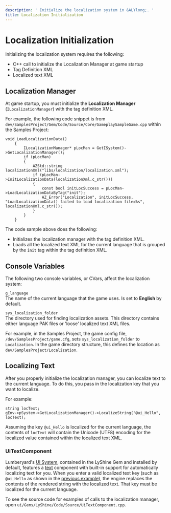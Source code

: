 ```yaml
---
description: ' Initialize the localization system in &ALYlong;. '
title: Localization Initialization
---
```

# Localization Initialization<a name="localization-initialization"></a>

Initializing the localization system requires the following:
+ C\+\+ call to initialize the Localization Manager at game startup
+ Tag Definition XML
+ Localized text XML

## Localization Manager<a name="localization-initialization-manager"></a>

At game startup, you must initialize the **Localization Manager** \(`ILocalizationManager`\) with the tag definition XML\.

For example, the following code snippet is from `dev/SamplesProject/Gem/Code/Source/Core/GameplaySampleGame.cpp` within the Samples Project:

```
void LoadLocalizationData()
    {
        ILocalizationManager* pLocMan = GetISystem()->GetLocalizationManager();
        if (pLocMan)
        {            
            AZStd::string localizationXml("libs/localization/localization.xml");
            if (pLocMan->InitLocalizationData(localizationXml.c_str()))
            {
                const bool initLocSuccess = pLocMan->LoadLocalizationDataByTag("init");
                AZ_Error("Localization", initLocSuccess, "LoadLocalizationData() failed to load localization file=%s", localizationXml.c_str());
            }
        }
    }
```

The code sample above does the following:
+ Initializes the localization manager with the tag definition XML\.
+ Loads all the localized text XML for the current language that is grouped by the `init` tag within the tag definition XML\.

## Console Variables<a name="localization-initialization-cvars"></a>

The following two console variables, or CVars, affect the localization system:

`g_language`  
The name of the current language that the game uses\. Is set to **English** by default\.

`sys_localization_folder`  
The directory used for finding localization assets\. This directory contains either language PAK files or 'loose' localized text XML files\.

For example, in the Samples Project, the game config file, `/dev/SamplesProject/game.cfg`, sets `sys_localization_folder` to `Localization`\. In the game directory structure, this defines the location as `dev/SamplesProject/Localization`\.

## Localizing Text<a name="localization-initialization-text"></a>

After you properly initialize the localization manager, you can localize text to the current language\. To do this, you pass in the localization key that you want to localize\.

For example:

```
string locText;
gEnv->pSystem->GetLocalizationManager()->LocalizeString("@ui_Hello", locText);
```

Assuming the key `@ui_Hello` is localized for the current language, the contents of `locText` will contain the Unicode \(UTF8\) encoding for the localized value contained within the localized text XML\.

### UiTextComponent<a name="localization-initialization-text-uitextcomponent"></a>

Lumberyard's [UI System](ui-editor-intro.md), contained in the LyShine Gem and installed by default, features a [text](ui-editor-components-text.md) component with built\-in support for automatically localizing text for you\. When you enter a valid localized text key \(such as `@ui_Hello` as shown in the [previous example](#localization-initialization-text)\), the engine replaces the contents of the rendered string with the localized text\. That key must be localized for the current language\.

To see the source code for examples of calls to the localization manager, open `ui/Gems/LyShine/Code/Source/UiTextComponent.cpp`\.